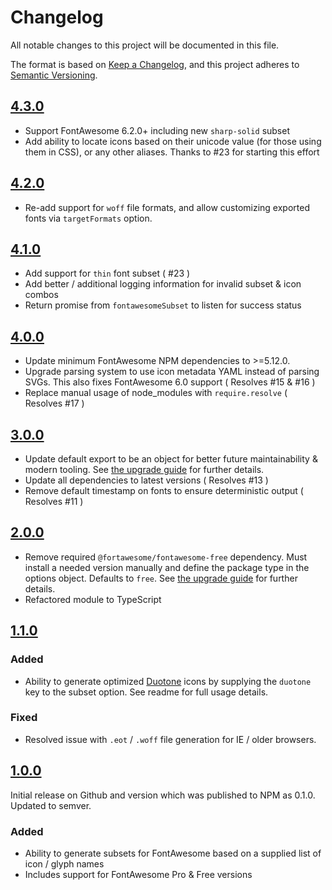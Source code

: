 # Changelog

All notable changes to this project will be documented in this file.

The format is based on [Keep a Changelog](https://keepachangelog.com/en/1.0.0/),
and this project adheres to [Semantic Versioning](https://semver.org/spec/v2.0.0.html).

## [4.3.0](https://github.com/omacranger/fontawesome-subset/compare/4.2.0...4.3.0)

-   Support FontAwesome 6.2.0+ including new `sharp-solid` subset
-   Add ability to locate icons based on their unicode value (for those using them in CSS), or any other aliases. Thanks to #23 for starting this effort

## [4.2.0](https://github.com/omacranger/fontawesome-subset/compare/4.1.0...4.2.0)

-   Re-add support for `woff` file formats, and allow customizing exported fonts via `targetFormats` option.

## [4.1.0](https://github.com/omacranger/fontawesome-subset/compare/4.0.0...4.1.0)

-   Add support for `thin` font subset ( #23 )
-   Add better / additional logging information for invalid subset & icon combos
-   Return promise from `fontawesomeSubset` to listen for success status

## [4.0.0](https://github.com/omacranger/fontawesome-subset/compare/3.0.0...4.0.0)

-   Update minimum FontAwesome NPM dependencies to >=5.12.0.
-   Upgrade parsing system to use icon metadata YAML instead of parsing SVGs. This also fixes FontAwesome 6.0 support ( Resolves #15 & #16 )
-   Replace manual usage of node_modules with `require.resolve` ( Resolves #17 )

## [3.0.0](https://github.com/omacranger/fontawesome-subset/compare/2.0.0...3.0.0)

-   Update default export to be an object for better future maintainability & modern tooling. See [the upgrade guide](UPGRADING.md) for further details.
-   Update all dependencies to latest versions ( Resolves #13 )
-   Remove default timestamp on fonts to ensure deterministic output ( Resolves #11 )

## [2.0.0](https://github.com/omacranger/fontawesome-subset/compare/1.1.0...2.0.0)

-   Remove required `@fortawesome/fontawesome-free` dependency. Must install a needed version manually and define the package type in the options object. Defaults to `free`. See [the upgrade guide](UPGRADING.md) for further details.
-   Refactored module to TypeScript

## [1.1.0](https://github.com/omacranger/fontawesome-subset/compare/1.0.0...1.1.0)

### Added

-   Ability to generate optimized [Duotone](https://fontawesome.com/how-to-use/on-the-web/styling/duotone-icons) icons by supplying the `duotone` key to the subset option. See readme for full usage details.

### Fixed

-   Resolved issue with `.eot` / `.woff` file generation for IE / older browsers.

## [1.0.0](https://github.com/omacranger/fontawesome-subset/releases/tag/1.0.0)

Initial release on Github and version which was published to NPM as 0.1.0. Updated to semver.

### Added

-   Ability to generate subsets for FontAwesome based on a supplied list of icon / glyph names
-   Includes support for FontAwesome Pro & Free versions
